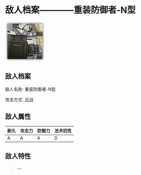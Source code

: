 # 敌人档案————重装防御者-N型

![重装防御者-N型](./eneIcons/重装防御者-N型.png)

## 敌人档案

敌人名称: 重装防御者-N型

攻击方式: 近战

## 敌人属性

| 耐久      | 攻击力  | 防御力 | 法术抗性 |
|---------|------|-----|------|
| A | A | A | D |

## 敌人特性
> —

